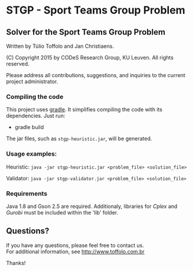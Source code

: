 # STGP - Sport Teams Group Problem

## Solver for the Sport Teams Group Problem

Written by Túlio Toffolo and Jan Christiaens.

(C) Copyright 2015 by CODeS Research Group, KU Leuven. All rights reserved.  

Please address all contributions, suggestions, and inquiries to the current project administrator.

### Compiling the code

This project uses [gradle](http://gradle.org "Gradle").
It simplifies compiling the code with its dependencies. Just run:

- gradle build

The jar files, such as ``stgp-heuristic.jar``, will be generated.

### Usage examples:

Heuristic:
``java -jar stgp-heuristic.jar <problem_file> <solution_file>``

Validator:
``java -jar stgp-validator.jar <problem_file> <solution_file>``

### Requirements

Java 1.8 and Gson 2.5 are required. Additionaly, libraries for *Cplex* and *Gurobi* must be included within the 'lib' folder.

## Questions?

If you have any questions, please feel free to contact us.  
For additional information, see http://www.toffolo.com.br

Thanks!
